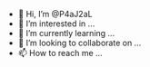 - 👋 Hi, I’m @P4aJ2aL
- 👀 I’m interested in ...
- 🌱 I’m currently learning ...
- 💞️ I’m looking to collaborate on ...
- 📫 How to reach me ...

<!---
P4aJ2aL/P4aJ2aL is a ✨ special ✨ repository because its `README.md` (this file) appears on your GitHub profile.
You can click the Preview link to take a look at your changes.
--->
